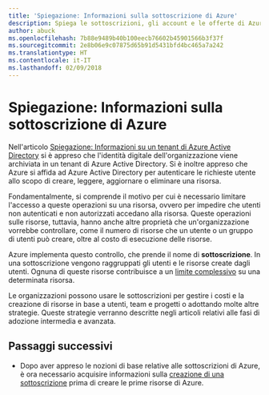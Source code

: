 ```yaml
---
title: 'Spiegazione: Informazioni sulla sottoscrizione di Azure'
description: Spiega le sottoscrizioni, gli account e le offerte di Azure
author: abuck
ms.openlocfilehash: 7b88e9489b40b100eecb76602b45901566b3f37f
ms.sourcegitcommit: 2e8b06e9c07875d65b91d5431bfd4bc465a7a242
ms.translationtype: HT
ms.contentlocale: it-IT
ms.lasthandoff: 02/09/2018
---
```

# <a name="explainer-what-is-an-azure-subscription"></a>Spiegazione: Informazioni sulla sottoscrizione di Azure

Nell'articolo [Spiegazione: Informazioni su un tenant di Azure Active Directory](tenant-explainer.md) si è appreso che l'identità digitale dell'organizzazione viene archiviata in un tenant di Azure Active Directory. Si è inoltre appreso che Azure si affida ad Azure Active Directory per autenticare le richieste utente allo scopo di creare, leggere, aggiornare o eliminare una risorsa. 

Fondamentalmente, si comprende il motivo per cui è necessario limitare l'accesso a queste operazioni su una risorsa, ovvero per impedire che utenti non autenticati e non autorizzati accedano alla risorsa. Queste operazioni sulle risorse, tuttavia, hanno anche altre proprietà che un'organizzazione vorrebbe controllare, come il numero di risorse che un utente o un gruppo di utenti può creare, oltre al costo di esecuzione delle risorse. 

Azure implementa questo controllo, che prende il nome di **sottoscrizione**. In una sottoscrizione vengono raggruppati gli utenti e le risorse create dagli utenti. Ognuna di queste risorse contribuisce a un [limite complessivo][subscription-service-limits] su una determinata risorsa.

Le organizzazioni possono usare le sottoscrizioni per gestire i costi e la creazione di risorse in base a utenti, team e progetti o adottando molte altre strategie. Queste strategie verranno descritte negli articoli relativi alle fasi di adozione intermedia e avanzata. 

## <a name="next-steps"></a>Passaggi successivi

* Dopo aver appreso le nozioni di base relative alle sottoscrizioni di Azure, è ora necessario acquisire informazioni sulla [creazione di una sottoscrizione](subscription.md) prima di creare le prime risorse di Azure.

<!-- Links -->
[azure-get-started]: https://azure.microsoft.com/en-us/get-started/
[azure-offers]: https://azure.microsoft.com/en-us/support/legal/offer-details/
[azure-free-trial]: https://azure.microsoft.com/en-us/offers/ms-azr-0044p/
[azure-change-subscription-offer]: /azure/billing/billing-how-to-switch-azure-offer
[microsoft-account]: https://account.microsoft.com/account
[subscription-service-limits]: /azure/azure-subscription-service-limits
[docs-organizational-account]: https://docs.microsoft.com/en-us/azure/active-directory/sign-up-organization
